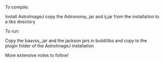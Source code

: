 To compile:

Install AstroImageJ copy the Astronomy_.jar and ij.jar from the installation to a libs directory

To run:

Copy the baavss_.jar and the jackson jars in build/libs and copy to the plugin folder of the AstroImageJ installation

More extensive notes to follow!